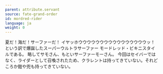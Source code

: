 ```yaml
---
parent: attribute.servant
source: fate-grand-order
id: mordred-rider
language: ja
weight: 0
---
```


夏だ！海だ！サーファーだ！
イヤッホウウウウウウウウウウウウウウウウッ！
という訳で爆誕したスーパーウルトラサーファー
モードレッド・ビキニスタイルである。
略してサモさん、もといサーファーモーさん。
今回はセイバーではなく、ライダーとして召喚されたため、クラレントは持ってきていない。それどころか鎧や兜も持ってきていない。
